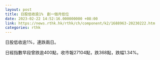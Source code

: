 ```yaml
---
layout: post
title: 日股低收逾1%　創一個月低位
date: 2023-02-22 14:52:16.000000000 +08:00
link: https://news.rthk.hk/rthk/ch/component/k2/1688963-20230222.htm
categories: rthk
---
```


日股低收逾1%，連跌兩日。

日經指數早段曾跌逾400點，收市報27104點，跌368點，跌幅1.34%。

